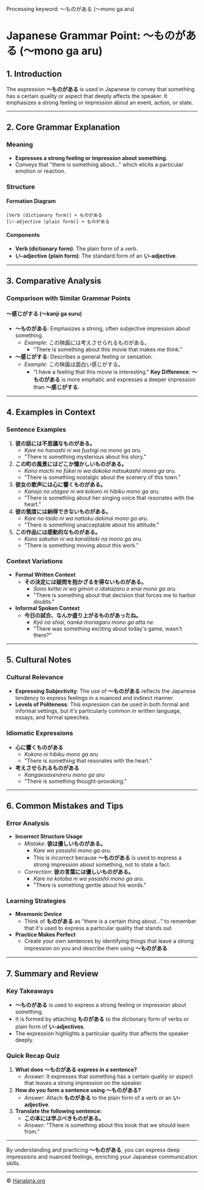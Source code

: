 Processing keyword: ～ものがある (〜mono ga aru)
# Japanese Grammar Point: ～ものがある (〜mono ga aru)

## 1. Introduction
The expression **～ものがある** is used in Japanese to convey that something has a certain quality or aspect that deeply affects the speaker. It emphasizes a strong feeling or impression about an event, action, or state.

---
## 2. Core Grammar Explanation
### Meaning
- **Expresses a strong feeling or impression about something.**
- Conveys that "there is something about..." which elicits a particular emotion or reaction.
### Structure
#### Formation Diagram
```
[Verb (dictionary form)] + ものがある
[い-adjective (plain form)] + ものがある
```
#### Components
- **Verb (dictionary form)**: The plain form of a verb.
- **い-adjective (plain form)**: The standard form of an **い-adjective**.
---
## 3. Comparative Analysis
### Comparison with Similar Grammar Points
#### ～感じがする (〜kanji ga suru)
- **～ものがある**: Emphasizes a strong, often subjective impression about something.
  - *Example*: この映画には考えさせられるものがある。
    - "There is something about this movie that makes me think."
- **～感じがする**: Describes a general feeling or sensation.
  - *Example*: この映画は面白い感じがする。
    - "I have a feeling that this movie is interesting."
**Key Difference**: **～ものがある** is more emphatic and expresses a deeper impression than **～感じがする**.
---
## 4. Examples in Context
### Sentence Examples
1. **彼の話には不思議なものがある。**
   - *Kare no hanashi ni wa fushigi na mono ga aru.*
   - "There is something mysterious about his story."
2. **この町の風景にはどこか懐かしいものがある。**
   - *Kono machi no fūkei ni wa dokoka natsukashii mono ga aru.*
   - "There is something nostalgic about the scenery of this town."
3. **彼女の歌声には心に響くものがある。**
   - *Kanojo no utagoe ni wa kokoro ni hibiku mono ga aru.*
   - "There is something about her singing voice that resonates with the heart."
4. **彼の態度には納得できないものがある。**
   - *Kare no taido ni wa nattoku dekinai mono ga aru.*
   - "There is something unacceptable about his attitude."
5. **この作品には感動的なものがある。**
   - *Kono sakuhin ni wa kandōteki na mono ga aru.*
   - "There is something moving about this work."
### Context Variations
- **Formal Written Context**
  - **その決定には疑問を抱かざるを得ないものがある。**
    - *Sono kettei ni wa gimon o idakazaru o enai mono ga aru.*
    - "There is something about that decision that forces me to harbor doubts."
- **Informal Spoken Context**
  - **今日の試合、なんか盛り上がるものがあったね。**
    - *Kyō no shiai, nanka moriagaru mono ga atta ne.*
    - "There was something exciting about today's game, wasn't there?"
---
## 5. Cultural Notes
### Cultural Relevance
- **Expressing Subjectivity**: The use of **～ものがある** reflects the Japanese tendency to express feelings in a nuanced and indirect manner.
- **Levels of Politeness**: This expression can be used in both formal and informal settings, but it's particularly common in written language, essays, and formal speeches.
### Idiomatic Expressions
- **心に響くものがある**
  - *Kokoro ni hibiku mono ga aru*
  - "There is something that resonates with the heart."
- **考えさせられるものがある**
  - *Kangaesaserareru mono ga aru*
  - "There is something thought-provoking."
---
## 6. Common Mistakes and Tips
### Error Analysis
- **Incorrect Structure Usage**
  - *Mistake*: **彼は優しいものがある。**
    - *Kare wa yasashii mono ga aru.*
    - This is incorrect because **～ものがある** is used to express a strong impression about something, not to state a fact.
  - *Correction*: **彼の言葉には優しいものがある。**
    - *Kare no kotoba ni wa yasashii mono ga aru.*
    - "There is something gentle about his words."
### Learning Strategies
- **Mnemonic Device**
  - Think of **ものがある** as "there is a certain thing about..." to remember that it's used to express a particular quality that stands out.
- **Practice Makes Perfect**
  - Create your own sentences by identifying things that leave a strong impression on you and describe them using **～ものがある**.
---
## 7. Summary and Review
### Key Takeaways
- **～ものがある** is used to express a strong feeling or impression about something.
- It is formed by attaching **ものがある** to the dictionary form of verbs or plain form of **い-adjectives**.
- The expression highlights a particular quality that affects the speaker deeply.
### Quick Recap Quiz
1. **What does ～ものがある express in a sentence?**
   - *Answer*: It expresses that something has a certain quality or aspect that leaves a strong impression on the speaker.
2. **How do you form a sentence using ～ものがある?**
   - *Answer*: Attach **ものがある** to the plain form of a verb or an **い-adjective**.
3. **Translate the following sentence:**
   - **この本には学ぶべきものがある。**
   - *Answer*: "There is something about this book that we should learn from."
---
By understanding and practicing **～ものがある**, you can express deep impressions and nuanced feelings, enriching your Japanese communication skills.


---

© [Hanabira.org](https://hanabira.org)
